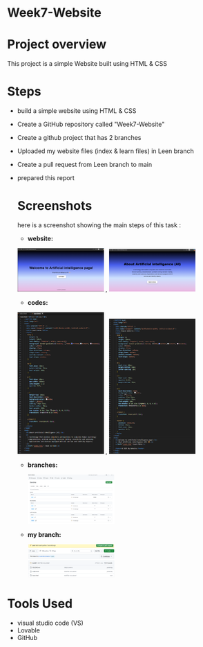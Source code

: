 # Week7-Website

# Project overview 
This project is a simple Website built using HTML & CSS

# Steps
- build a simple website using HTML & CSS
- Create a GitHub repository called "Week7-Website" 
- Create a github project that has 2 branches
- Uploaded my website files (index & learn files) in Leen branch
- Create a pull request from Leen branch to main
- prepared this report

  # Screenshots
  here is a screenshot showing the main steps of this task :
  - **website:**
 
    
  <img src="website 1.png" alt="web" width="200"/> ,  <img src="website 2.png" alt="web" width="200"/>

  
  - **codes:**
 

  <img src="code (1).png" alt="web" width="200"/> ,  <img src="code (2).png" alt="web" width="200"/>


  - **branches:**
    
 
    <img src="Branches sc.png" alt="web" width="200"/>


  - **my branch:**


     <img src="code on my Branche.png" alt="web" width="200"/>



# Tools Used
- visual studio code (VS)
- Lovable
- GitHub

   
    



  

 


  
